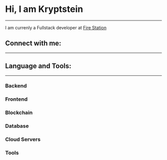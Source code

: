 # Hi, I am Kryptstein
___

I am currenly a Fullstack developer at [Fire Station]()


## Connect with me:
___


## Language and Tools:
___

### Backend

### Frontend

### Blockchain

### Database

### Cloud Servers

### Tools
